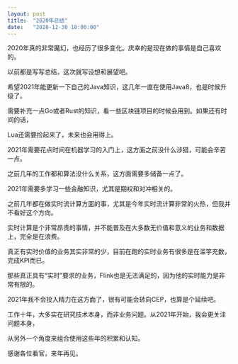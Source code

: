 ```yaml
---
layout: post
title:  "2020年总结"
date:   "2020-12-30 10:00:00"
---
```



2020年真的非常魔幻，也经历了很多变化。庆幸的是现在做的事情是自己喜欢的。

以前都是写写总结，这次就写设想和展望吧。


希望2021年能更新一下自己的Java知识，这几年一直在使用Java8，也是时候升级了。

需要补充一点Go或者Rust的知识，看一些区块链项目的时候会用到。如果还有时间的话，

Lua还需要捡起来了，未来也会用得上。


2021年需要花点时间在机器学习的入门上，这方面之前没什么涉猎，可能会辛苦一点。

之前几年的工作都和算法没什么关系，这方面需要多储备一点了。


2021年需要多学习一些金融知识，尤其是期权和对冲相关的。


之前几年都在做实时流计算方面的事，尤其是今年实时流计算非常的火热，但我并不看好这个方向。

实时计算是个非常昂贵的事情，并不能普及在大多数无价值和意义的业务和数据上，完全是在浪费。

真正有实时价值的业务其实非常的少，目前在跑的实时业务有很多是在滥竽充数，完成KPI而已。

那些真正具有“实时”要求的业务，Flink也是无法满足的，因为他的实时能力是非常有限的。

2021年我不会投入精力在这方面了，很有可能会转向CEP，也算是个延续吧。


工作十年，大多实在研究技术本身，而非业务问题。从2021年开始，我会更关注问题本身，

从另外一个角度来组合使用这些年的积累和认知。


感谢各位看官，来年再见。